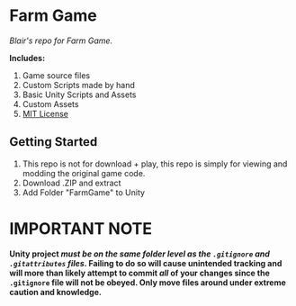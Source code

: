 # Farm Game
_Blair's repo for Farm Game._

**Includes:** 

1. Game source files
2. Custom Scripts made by hand
4. Basic Unity Scripts and Assets
5. Custom Assets
3. [MIT License](https://github.com/Blair-Ciolk-Student/farmGameOFFICIAL?tab=MIT-1-ov-file)



## Getting Started

1. This repo is not for download + play, this repo is simply for viewing and modding the original game code.
2. Download .ZIP and extract
3. Add Folder "FarmGame" to Unity


# IMPORTANT NOTE
**Unity project _must be on the same folder level as the `.gitignore` and `.gitattributes` files_. Failing to do so will cause unintended tracking and will more than likely attempt to commit _all_ of your changes since the `.gitignore` file will not be obeyed. Only move files around under extreme caution and knowledge.**
